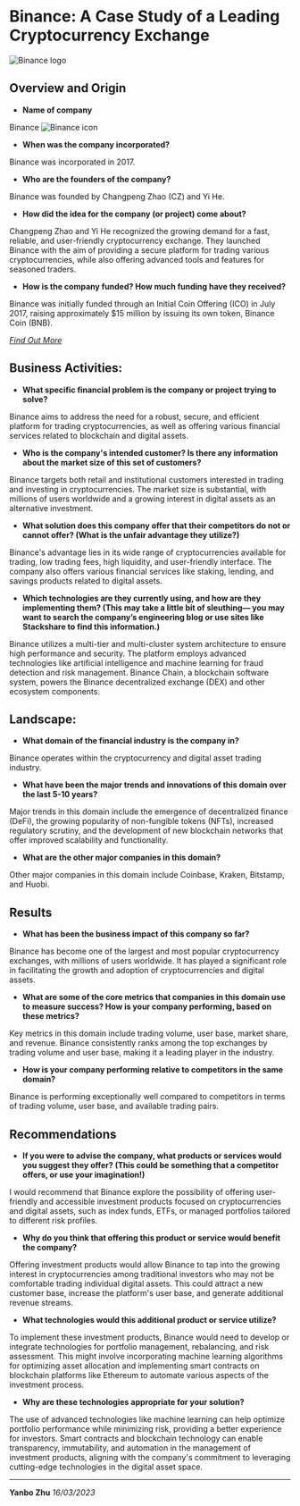 # Binance: A Case Study of a Leading Cryptocurrency Exchange
![Binance logo](https://fxnewsgroup.com/wp-content/uploads/2022/04/Binance-logo-large-1024x576-978x400.jpg "Binance logo")

## Overview and Origin

- **Name of company**

Binance ![Binance icon](https://img.icons8.com/external-black-fill-lafs/256/external-Binance-cryptocurrency-black-fill-lafs.png "Biance icon")

- **When was the company incorporated?**

Binance was incorporated in 2017.

- **Who are the founders of the company?**

Binance was founded by Changpeng Zhao (CZ) and Yi He.

- **How did the idea for the company (or project) come about?**

Changpeng Zhao and Yi He recognized the growing demand for a fast, reliable, and user-friendly cryptocurrency exchange. They launched Binance with the aim of providing a secure platform for trading various cryptocurrencies, while also offering advanced tools and features for seasoned traders.

- **How is the company funded? How much funding have they received?**

Binance was initially funded through an Initial Coin Offering (ICO) in July 2017, raising approximately $15 million by issuing its own token, Binance Coin (BNB).

_[Find Out More](https://www.binance.com/en/about)_

## Business Activities:

- **What specific financial problem is the company or project trying to solve?**

Binance aims to address the need for a robust, secure, and efficient platform for trading cryptocurrencies, as well as offering various financial services related to blockchain and digital assets.

- **Who is the company's intended customer? Is there any information about the market size of this set of customers?**

Binance targets both retail and institutional customers interested in trading and investing in cryptocurrencies. The market size is substantial, with millions of users worldwide and a growing interest in digital assets as an alternative investment.

- **What solution does this company offer that their competitors do not or cannot offer? (What is the unfair advantage they utilize?)**

Binance's advantage lies in its wide range of cryptocurrencies available for trading, low trading fees, high liquidity, and user-friendly interface. The company also offers various financial services like staking, lending, and savings products related to digital assets.

- **Which technologies are they currently using, and how are they implementing them? (This may take a little bit of sleuthing–– you may want to search the company’s engineering blog or use sites like Stackshare to find this information.)**

Binance utilizes a multi-tier and multi-cluster system architecture to ensure high performance and security. The platform employs advanced technologies like artificial intelligence and machine learning for fraud detection and risk management. Binance Chain, a blockchain software system, powers the Binance decentralized exchange (DEX) and other ecosystem components.

## Landscape:

- **What domain of the financial industry is the company in?**

Binance operates within the cryptocurrency and digital asset trading industry.

- **What have been the major trends and innovations of this domain over the last 5-10 years?**

Major trends in this domain include the emergence of decentralized finance (DeFi), the growing popularity of non-fungible tokens (NFTs), increased regulatory scrutiny, and the development of new blockchain networks that offer improved scalability and functionality.

- **What are the other major companies in this domain?**

Other major companies in this domain include Coinbase, Kraken, Bitstamp, and Huobi.

## Results

- **What has been the business impact of this company so far?**

Binance has become one of the largest and most popular cryptocurrency exchanges, with millions of users worldwide. It has played a significant role in facilitating the growth and adoption of cryptocurrencies and digital assets.

- **What are some of the core metrics that companies in this domain use to measure success? How is your company performing, based on these metrics?**

Key metrics in this domain include trading volume, user base, market share, and revenue. Binance consistently ranks among the top exchanges by trading volume and user base, making it a leading player in the industry.

- **How is your company performing relative to competitors in the same domain?**

Binance is performing exceptionally well compared to competitors in terms of trading volume, user base, and available trading pairs.

## Recommendations

- **If you were to advise the company, what products or services would you suggest they offer? (This could be something that a competitor offers, or use your imagination!)**

I would recommend that Binance explore the possibility of offering user-friendly and accessible investment products focused on cryptocurrencies and digital assets, such as index funds, ETFs, or managed portfolios tailored to different risk profiles.

- **Why do you think that offering this product or service would benefit the company?**

Offering investment products would allow Binance to tap into the growing interest in cryptocurrencies among traditional investors who may not be comfortable trading individual digital assets. This could attract a new customer base, increase the platform's user base, and generate additional revenue streams.

- **What technologies would this additional product or service utilize?**

To implement these investment products, Binance would need to develop or integrate technologies for portfolio management, rebalancing, and risk assessment. This might involve incorporating machine learning algorithms for optimizing asset allocation and implementing smart contracts on blockchain platforms like Ethereum to automate various aspects of the investment process.

- **Why are these technologies appropriate for your solution?**

The use of advanced technologies like machine learning can help optimize portfolio performance while minimizing risk, providing a better experience for investors. Smart contracts and blockchain technology can enable transparency, immutability, and automation in the management of investment products, aligning with the company's commitment to leveraging cutting-edge technologies in the digital asset space.

---

**Yanbo Zhu** _16/03/2023_
